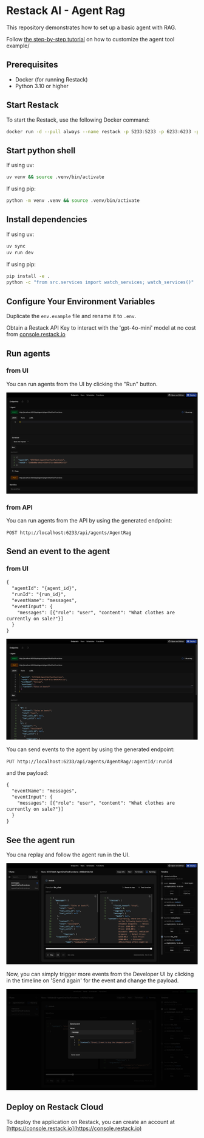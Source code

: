 # Restack AI - Agent Rag

This repository demonstrates how to set up a basic agent with RAG.

Follow [the step-by-step tutorial](https://docs.restack.io/examples/projects/agent#tutorial) on how to customize the agent tool example/

## Prerequisites

- Docker (for running Restack)
- Python 3.10 or higher

## Start Restack

To start the Restack, use the following Docker command:

```bash
docker run -d --pull always --name restack -p 5233:5233 -p 6233:6233 -p 7233:7233 -p 9233:9233 ghcr.io/restackio/restack:main
```

## Start python shell

If using uv:

```bash
uv venv && source .venv/bin/activate
```

If using pip:

```bash
python -m venv .venv && source .venv/bin/activate
```

## Install dependencies

If using uv:

```bash
uv sync
uv run dev
```

If using pip:

```bash
pip install -e .
python -c "from src.services import watch_services; watch_services()"
```

## Configure Your Environment Variables

Duplicate the `env.example` file and rename it to `.env`.

Obtain a Restack API Key to interact with the 'gpt-4o-mini' model at no cost from [console.restack.io](https://console.restack.io)

## Run agents

### from UI

You can run agents from the UI by clicking the "Run" button.

![Run agents from UI](./chat_post.png)

### from API

You can run agents from the API by using the generated endpoint:

`POST http://localhost:6233/api/agents/AgentRag`

## Send an event to the agent

### from UI

```
{
  "agentId": "{agent_id}",
  "runId": "{run_id}",
  "eventName": "messages",
  "eventInput": {
    "messages": [{"role": "user", "content": "What clothes are currently on sale?"}]
  }
}
```

![Send event to agent](./chat_put.png)

You can send events to the agent by using the generated endpoint:

`PUT http://localhost:6233/api/agents/AgentRag/:agentId/:runId`

and the payload:

```
{
  "eventName": "messages",
  "eventInput": {
    "messages": [{"role": "user", "content": "What clothes are currently on sale?"}]
  }
}
```

## See the agent run

You cna replay and follow the agent run in the UI.

![Replay agent run](./chat_run.png)

Now, you can simply trigger more events from the Developer UI by clicking in the timeline on 'Send again' for the event and change the payload.

![Send another message from UI](./event-send-again.png)

## Deploy on Restack Cloud

To deploy the application on Restack, you can create an account at [https://console.restack.io](https://console.restack.io)
